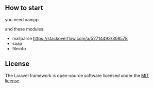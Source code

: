 ## How to start

you need xampp 

and these modules:

- mailparse https://stackoverflow.com/a/52714493/308578
- soap
- fileinfo



## License

The Laravel framework is open-source software licensed under the [MIT license](https://opensource.org/licenses/MIT).
